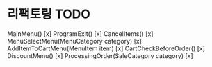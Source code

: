 # 리팩토링 TODO

MainMenu() [x]
ProgramExit() [x]
CancelItems() [x]
MenuSelectMenu(MenuCategory category) [x]
AddItemToCartMenu(MenuItem item) [x]
CartCheckBeforeOrder() [x]
DiscountMenu() [x]
ProcessingOrder(SaleCategory category) [x]